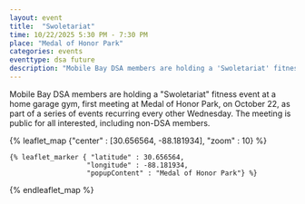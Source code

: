 ```yaml
---
layout: event
title:  "Swoletariat"
time: 10/22/2025 5:30 PM - 7:30 PM
place: "Medal of Honor Park"
categories: events
eventtype: dsa future
description: "Mobile Bay DSA members are holding a 'Swoletariat' fitness event at a home garage gym, first meeting at Medal of Honor Park, on October 22, as part of a series of events recurring every other Wednesday. The meeting is public for all interested, including non-DSA members."
---
```


Mobile Bay DSA members are holding a "Swoletariat" fitness event at a home garage gym, first meeting at Medal of Honor Park, on October 22, as part of a series of events recurring every other Wednesday. The meeting is public for all interested, including non-DSA members.

{% leaflet_map {"center" : [30.656564, -88.181934],
                 "zoom" : 10} %}
    
    {% leaflet_marker { "latitude" : 30.656564,
                       "longitude" : -88.181934,
                       "popupContent" : "Medal of Honor Park"} %}

{% endleaflet_map %}